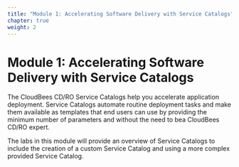 ```yaml
---
title: "Module 1: Accelerating Software Delivery with Service Catalogs"
chapter: true
weight: 2
---
```


# Module 1: Accelerating Software Delivery with Service Catalogs

The CloudBees CD/RO Service Catalogs help you accelerate application deployment. Service Catalogs automate routine deployment tasks and make them available as templates that end users can use by providing the minimum number of parameters and without the need to bea  CloudBees CD/RO expert.

The labs in this module will provide an overview of Service Catalogs to include the creation of a custom Service Catalog and using a more complex provided Service Catalog.


